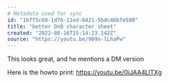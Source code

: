 ```yaml
---
# Metadata used for sync
id: "1bff5c60-1d76-11ed-8421-5bdc46bfe580"
title: "better DnD character sheet"
created: "2022-08-16T15:14:23.142Z"
source: "https://youtu.be/909n-lLhaPw"
---
```

This looks great, and he mentions a DM version

Here is the howto print: https://youtu.be/0iJAA4LlTXg